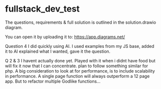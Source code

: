 # fullstack_dev_test

The questions, requirements & full solution is outlined in the solution.drawio diagram.

You can open it by uploading it to: https://app.diagrams.net/

Question 4 I did quickly using AI. 
I used examples from my JS base, added it to AI explained what I wanted, gave it the question.

Q 2 & 3 I havent actually done yet. Played with it when i didnt have food but will fix it now that I can concentrate.
plan to follow something similar for php.
A big consideration to look at for performance, is to include scalability in performance. 
A single page function will always outperform a 12 page app. But to refactor multiple Godlike functions...
